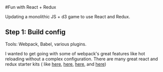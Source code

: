 #Fun with React + Redux

Updating a monolithic JS + d3 game to use React and Redux.

## Step 1: Build config

Tools: Webpack, Babel, various plugins.

I wanted to get going with some of webpack's great features like hot reloading without a complex
configuration. There are many great react and redux starter kits ( like [here](https://github.com/kriasoft/react-starter-kit), [here](https://github.com/davezuko/react-redux-starter-kit), [here](https://github.com/erikras/react-redux-universal-hot-example), and [here](https://github.com/facebookincubator/create-react-app))